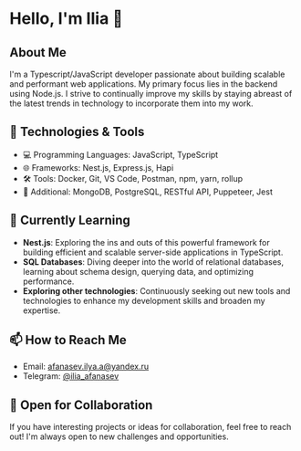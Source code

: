 

# Hello, I'm Ilia 👋

## About Me

I'm a Typescript/JavaScript developer passionate about building scalable and performant web applications. My primary focus lies in the backend using Node.js. I strive to continually improve my skills by staying abreast of the latest trends in technology to incorporate them into my work.

## 🔧 Technologies & Tools

- 💻 Programming Languages: JavaScript, TypeScript
- 🌐 Frameworks: Nest.js, Express.js, Hapi
- 🛠 Tools: Docker, Git, VS Code, Postman, npm, yarn, rollup
- 🚀 Additional: MongoDB, PostgreSQL, RESTful API, Puppeteer, Jest

## 🌱 Currently Learning

- **Nest.js**: Exploring the ins and outs of this powerful framework for building efficient and scalable server-side applications in TypeScript.
- **SQL Databases**: Diving deeper into the world of relational databases, learning about schema design, querying data, and optimizing performance.
- **Exploring other technologies**: Continuously seeking out new tools and technologies to enhance my development skills and broaden my expertise.

## 📫 How to Reach Me

- Email: [afanasev.ilya.a@yandex.ru](mailto:afanasev.ilya.a@yandex.ru)
- Telegram: [@ilia_afanasev](https://t.me/ilia_afanasev)


## 🤝 Open for Collaboration

If you have interesting projects or ideas for collaboration, feel free to reach out! I'm always open to new challenges and opportunities.




<!---
afanasev97/afanasev97 is a ✨ special ✨ repository because its `README.md` (this file) appears on your GitHub profile.
You can click the Preview link to take a look at your changes.
--->
